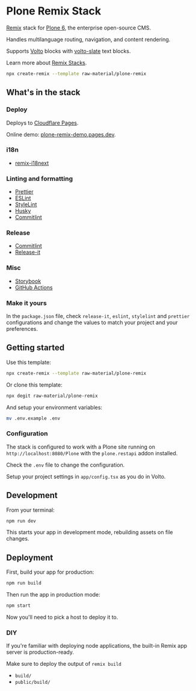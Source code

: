 # Plone Remix Stack

[Remix](https://remix.run/stacks) stack for [Plone 6](https://plone.org/), the enterprise open-source CMS.

Handles multilanguage routing, navigation, and content rendering.

Supports [Volto](https://github.com/plone/volto) blocks with [volto-slate](https://github.com/plone/volto/tree/master/packages/volto-slate) text blocks.

Learn more about [Remix Stacks](https://remix.run/stacks).

```sh
npx create-remix --template raw-material/plone-remix
```

## What's in the stack

### Deploy

Deploys to [Cloudflare Pages](https://pages.cloudflare.com/).

Online demo: [plone-remix-demo.pages.dev](https://plone-remix-demo.pages.dev/).

### i18n

- [remix-i18next](https://github.com/sergiodxa/remix-i18next)

### Linting and formatting

- [Prettier](https://prettier.io)
- [ESLint](https://eslint.org)
- [StyleLint](https://stylelint.io/)
- [Husky](https://typicode.github.io/husky/#/)
- [Commitlint](https://commitlint.js.org/#/)

### Release

- [Commitlint](https://commitlint.js.org/#/)
- [Release-it](https://github.com/release-it/release-it)

### Misc

- [Storybook](https://storybook.js.org)
- [GitHub Actions](https://github.com/nzambello/vite-react-template/actions)

### Make it yours

In the `package.json` file, check `release-it`, `eslint`, `stylelint` and `prettier` configurations and change the values to match your project and your preferences.

## Getting started

Use this template:

```sh
npx create-remix --template raw-material/plone-remix
```

Or clone this template:

```sh
npx degit raw-material/plone-remix
```

And setup your environment variables:

```sh
mv .env.example .env
```

### Configuration

The stack is configured to work with a Plone site running on `http://localhost:8080/Plone` with the `plone.restapi` addon installed.

Check the `.env` file to change the configuration.

Setup your project settings in `app/config.tsx` as you do in Volto.

## Development

From your terminal:

```sh
npm run dev
```

This starts your app in development mode, rebuilding assets on file changes.

## Deployment

First, build your app for production:

```sh
npm run build
```

Then run the app in production mode:

```sh
npm start
```

Now you'll need to pick a host to deploy it to.

### DIY

If you're familiar with deploying node applications, the built-in Remix app server is production-ready.

Make sure to deploy the output of `remix build`

- `build/`
- `public/build/`
